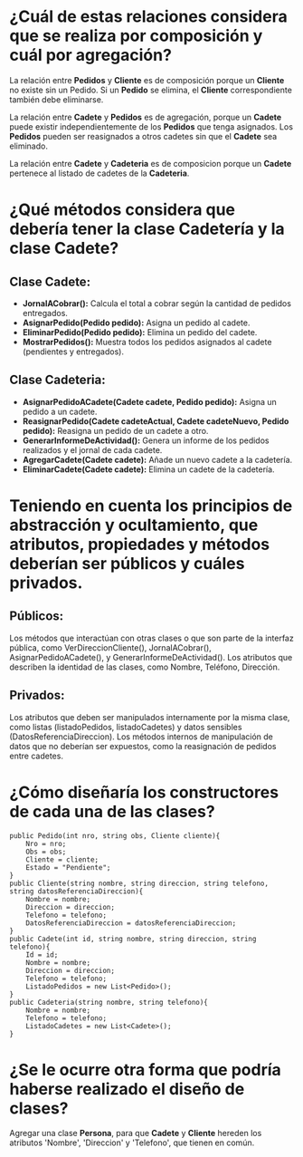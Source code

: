 # ¿Cuál de estas relaciones considera que se realiza por composición y cuál por agregación?
La relación entre **Pedidos** y **Cliente** es de composición porque un **Cliente** no existe sin un Pedido. 
Si un **Pedido** se elimina, el **Cliente** correspondiente también debe eliminarse.

La relación entre **Cadete** y **Pedidos** es de agregación, porque un **Cadete** puede existir independientemente de los **Pedidos** que tenga asignados. 
Los **Pedidos** pueden ser reasignados a otros cadetes sin que el **Cadete** sea eliminado.

La relación entre **Cadete** y **Cadeteria** es de composicion porque un **Cadete** pertenece al listado de cadetes de la **Cadeteria**.

# ¿Qué métodos considera que debería tener la clase Cadetería y la clase Cadete?
## Clase Cadete:
- **JornalACobrar():** Calcula el total a cobrar según la cantidad de pedidos entregados.
- **AsignarPedido(Pedido pedido):** Asigna un pedido al cadete.
- **EliminarPedido(Pedido pedido):** Elimina un pedido del cadete.
- **MostrarPedidos():** Muestra todos los pedidos asignados al cadete (pendientes y entregados).
## Clase Cadeteria:
- **AsignarPedidoACadete(Cadete cadete, Pedido pedido):** Asigna un pedido a un cadete.
- **ReasignarPedido(Cadete cadeteActual, Cadete cadeteNuevo, Pedido pedido):** Reasigna un pedido de un cadete a otro.
- **GenerarInformeDeActividad():** Genera un informe de los pedidos realizados y el jornal de cada cadete.
- **AgregarCadete(Cadete cadete):** Añade un nuevo cadete a la cadetería.
- **EliminarCadete(Cadete cadete):** Elimina un cadete de la cadetería.

# Teniendo en cuenta los principios de abstracción y ocultamiento, que atributos, propiedades y métodos deberían ser públicos y cuáles privados.
## Públicos:
Los métodos que interactúan con otras clases o que son parte de la interfaz pública, como VerDireccionCliente(), JornalACobrar(), AsignarPedidoACadete(), y GenerarInformeDeActividad().
Los atributos que describen la identidad de las clases, como Nombre, Teléfono, Dirección.

## Privados:
Los atributos que deben ser manipulados internamente por la misma clase, como listas (listadoPedidos, listadoCadetes) y datos sensibles (DatosReferenciaDireccion).
Los métodos internos de manipulación de datos que no deberían ser expuestos, como la reasignación de pedidos entre cadetes.

# ¿Cómo diseñaría los constructores de cada una de las clases?
```
public Pedido(int nro, string obs, Cliente cliente){
    Nro = nro;
    Obs = obs;
    Cliente = cliente;
    Estado = "Pendiente";
}
public Cliente(string nombre, string direccion, string telefono, string datosReferenciaDireccion){
    Nombre = nombre;
    Direccion = direccion;
    Telefono = telefono;
    DatosReferenciaDireccion = datosReferenciaDireccion;
}
public Cadete(int id, string nombre, string direccion, string telefono){
    Id = id;
    Nombre = nombre;
    Direccion = direccion;
    Telefono = telefono;
    ListadoPedidos = new List<Pedido>();
}
public Cadeteria(string nombre, string telefono){
    Nombre = nombre;
    Telefono = telefono;
    ListadoCadetes = new List<Cadete>();
}
```
# ¿Se le ocurre otra forma que podría haberse realizado el diseño de clases?
Agregar una clase **Persona**, para que **Cadete** y **Cliente** hereden los atributos 'Nombre', 'Direccion' y 'Telefono', que tienen en común.
